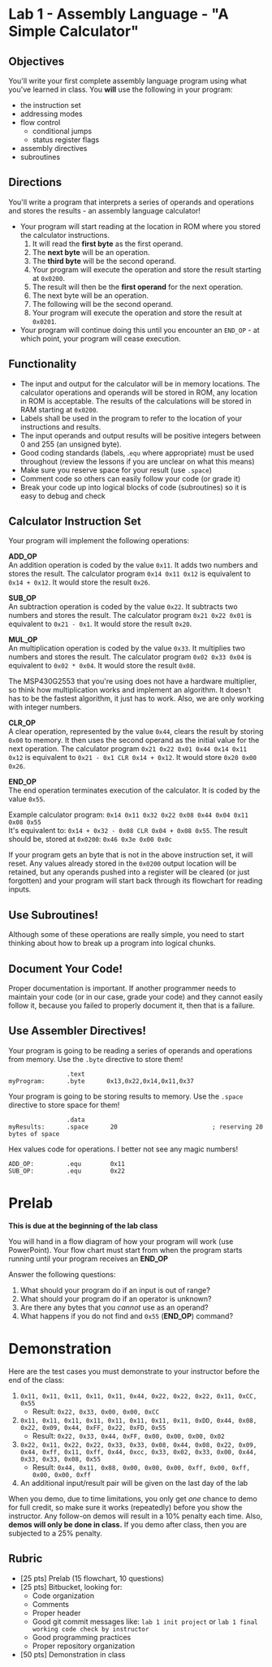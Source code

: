 # Lab 1 - Assembly Language - "A Simple Calculator"

## Objectives

You'll write your first complete assembly language program using what you've
learned in class.  You **will** use the following in your program:

- the instruction set
- addressing modes
- flow control
  - conditional jumps
  - status register flags
- assembly directives
- subroutines

## Directions

You'll write a program that interprets a series of operands and operations and
stores the results - an assembly language calculator!

- Your program will start reading at the location in ROM where you stored the
calculator instructions.
    1. It will read the **first byte** as the first operand.  
    2. The **next byte** will be an operation.  
    3. The **third byte** will be the second operand.  
    4. Your program will execute the operation and store the result starting at `0x0200`.  
    5. The result will then be the **first operand** for the next operation.  
    6. The next byte will be an operation.  
    7. The following will be the second operand.  
    8. Your program will execute the operation and store the result at `0x0201`.
- Your program will continue doing this until you encounter an `END_OP` - at which
point, your program will cease execution.

## Functionality

- The input and output for the calculator will be in memory locations.  The
calculator operations and operands will be stored in ROM, any location in ROM
is acceptable.  The results of the calculations will be stored in RAM starting
at `0x0200`.
- Labels shall be used in the program to refer to the location of your instructions
and results.
- The input operands and output results will be positive integers between 0
and 255 (an unsigned byte).
- Good coding standards (labels, .`equ` where appropriate) must be used throughout
(review the lessons if you are unclear on what this means)
- Make sure you reserve space for your result (use `.space`)
- Comment code so others can easily follow your code (or grade it)
- Break your code up into logical blocks of code (subroutines) so it is easy to
debug and check

## Calculator Instruction Set

Your program will implement the following operations:

**ADD_OP**  
An addition operation is coded by the value `0x11`.  It adds two numbers and
stores the result. The calculator program `0x14 0x11 0x12` is equivalent to
`0x14 + 0x12`.  It would store the result `0x26`.

**SUB_OP**  
An subtraction operation is coded by the value `0x22`.  It subtracts two numbers
and stores the result. The calculator program `0x21 0x22 0x01` is equivalent to
`0x21 - 0x1`.  It would store the result `0x20`.

**MUL_OP**  
An multiplication operation is coded by the value `0x33`.  It multiplies two
numbers and stores the result. The calculator program `0x02 0x33 0x04` is
equivalent to `0x02 * 0x04`.  It would store the result `0x08`.

The MSP430G2553 that you're using does not have a hardware multiplier, so think
how multiplication works and implement an algorithm. It doesn't has to be the
fastest algorithm, it just has to work. Also, we are only working with integer
numbers.

**CLR_OP**  
A clear operation, represented by the value `0x44`, clears the result by storing
`0x00` to memory.  It then uses the second operand as the initial value for the
next operation. The calculator program `0x21 0x22 0x01 0x44 0x14 0x11 0x12` is
equivalent to `0x21 - 0x1 CLR 0x14 + 0x12`.  It would store `0x20 0x00 0x26`.

**END_OP**  
The end operation terminates execution of the calculator.  It is coded by the
value `0x55`.

Example calculator program: `0x14 0x11 0x32 0x22 0x08 0x44 0x04 0x11 0x08 0x55`  
It's equivalent to: `0x14 + 0x32 - 0x08 CLR 0x04 + 0x08 0x55`. The result should
be, stored at `0x0200`: `0x46 0x3e 0x00 0x0c`

If your program gets an byte that is not in the above instruction set, it will reset.
Any values already stored in the `0x0200` output location will be retained, but
any operands pushed into a register will be cleared (or just forgotten) and your
program will start back through its flowchart for reading inputs.

## Use Subroutines!

Although some of these operations are really simple, you need to start thinking
about how to break up a program into logical chunks.

## Document Your Code!

Proper documentation is important. If another programmer needs to maintain your
code (or in our case, grade your code) and they cannot easily follow it, because
you failed to properly document it, then that is a failure.

## Use Assembler Directives!

Your program is going to be reading a series of operands and operations from memory.  Use the `.byte` directive to store them!

```
                .text
myProgram:      .byte      0x13,0x22,0x14,0x11,0x37
```

Your program is going to be storing results to memory.  Use the `.space` directive to store space for them!

```
                .data
myResults:      .space      20                          ; reserving 20 bytes of space
```

Hex values code for operations.  I better not see any magic numbers!
```
ADD_OP:         .equ        0x11
SUB_OP:         .equ        0x22
```

# Prelab

**This is due at the beginning of the lab class**

You will hand in a flow diagram of how your program will work (use PowerPoint).
Your flow chart must start from when the program starts running until your program
receives an **END_OP**

Answer the following questions:

1. What should your program do if an input is out of range?
1. What should your program do if an operator is unknown?
1. Are there any bytes that you *cannot* use as an operand?
1. What happens if you do not find and `0x55` (**END_OP**) command?

# Demonstration

Here are the test cases you must demonstrate to your instructor before the end
of the class:

1. `0x11, 0x11, 0x11, 0x11, 0x11, 0x44, 0x22, 0x22, 0x22, 0x11, 0xCC, 0x55`
    - Result: `0x22, 0x33, 0x00, 0x00, 0xCC`
2. `0x11, 0x11, 0x11, 0x11, 0x11, 0x11, 0x11, 0x11, 0xDD, 0x44, 0x08, 0x22, 0x09, 0x44, 0xFF, 0x22, 0xFD, 0x55`
    - Result: `0x22, 0x33, 0x44, 0xFF, 0x00, 0x00, 0x00, 0x02`
3. `0x22, 0x11, 0x22, 0x22, 0x33, 0x33, 0x08, 0x44, 0x08, 0x22, 0x09, 0x44, 0xff, 0x11, 0xff, 0x44, 0xcc, 0x33, 0x02, 0x33, 0x00, 0x44, 0x33, 0x33, 0x08, 0x55`
    - Result: `0x44, 0x11, 0x88, 0x00, 0x00, 0x00, 0xff, 0x00, 0xff, 0x00, 0x00, 0xff`
4. An additional input/result pair will be given on the last day of the lab

When you demo, due to time limitations, you only get *one* chance to demo for full
credit, so make sure it works (repeatedly) before you show the instructor. Any
follow-on demos will result in a 10% penalty each time. Also, **demos will only
be done in class.** If you demo after class, then you are subjected to a 25% penalty.

## Rubric

- [25 pts] Prelab (15 flowchart, 10 questions)
- [25 pts] Bitbucket, looking for:
    - Code organization
    - Comments
    - Proper header
    - Good git commit messages like: `lab 1 init project` or `lab 1 final working code check by instructor`
    - Good programming practices
    - Proper repository organization
- [50 pts] Demonstration in class
